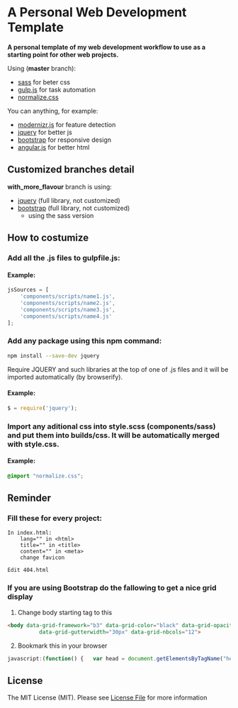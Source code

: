 # A Personal Web Development Template
**A personal template of my web development workflow to use as a starting point for other web projects.**

Using (**master** branch):
- [sass](http://sass-lang.com/) for beter css
- [gulp.js](http://gulpjs.com/) for task automation
- [normalize.css](https://necolas.github.io/normalize.css/)

You can anything, for example:
- [modernizr.js](https://modernizr.com/) for feature detection
- [jquery](https://jquery.com/) for better js
- [bootstrap](http://getbootstrap.com/) for responsive design
- [angular.js](https://angularjs.org/) for better html

## Customized branches detail
**with_more_flavour** branch is using:
- [jquery](https://jquery.com/) (full library, not customized)
- [bootstrap](http://getbootstrap.com/) (full library, not customized)
    - using the sass version

## How to costumize

### Add all the .js files to gulpfile.js:
#### Example:

```javascript
jsSources = [
    'components/scripts/name1.js',
    'components/scripts/name2.js',
    'components/scripts/name3.js',
    'components/scripts/name4.js'
];
```

### Add any package using this npm command:

```bash
npm install --save-dev jquery
```

Require JQUERY and such libraries at the top of one of .js files and it will be imported automatically (by browserify).
#### Example:

```javascript
$ = require('jquery');
```

### Import any aditional css into style.scss (components/sass) and put them into builds/css. It will be automatically merged with style.css.
#### Example:

```scss
@import "normalize.css";
```

## Reminder
### Fill these for every project:
    In index.html:
        lang="" in <html>
        title="" in <title>
        content="" in <meta>
        change favicon

    Edit 404.html

### If you are using Bootstrap do the fallowing to get a nice grid display
1. Change body starting tag to this
```html
<body data-grid-framework="b3" data-grid-color="black" data-grid-opacity="0.3" data-grid-zindex="999"
          data-grid-gutterwidth="30px" data-grid-nbcols="12"> 
```
2. Bookmark this in your browser
```javascript
javascript:(function() {   var head = document.getElementsByTagName("head")[0];   var bklScript = document.createElement("script");   bklScript.type = "text/javascript";   bklScript.src = "http://alefeuvre.github.com/foundation-grid-displayer/gd-bookmarklet.min.js";   head.appendChild(bklScript); })();
```

## License

The MIT License (MIT). Please see [License File](LICENSE) for more information